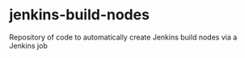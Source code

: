 # jenkins-build-nodes
Repository of code to automatically create Jenkins build nodes via a Jenkins job
